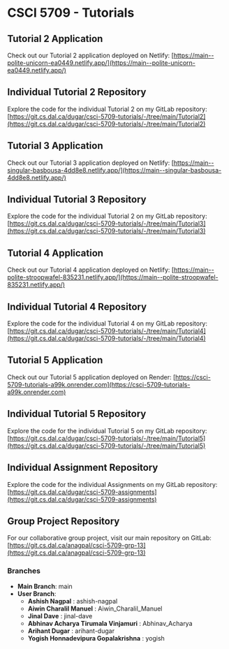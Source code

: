 # CSCI 5709 - Tutorials

## Tutorial 2 Application

Check out our Tutorial 2 application deployed on Netlify:
[https://main--polite-unicorn-ea0449.netlify.app/](https://main--polite-unicorn-ea0449.netlify.app/)

## Individual Tutorial 2 Repository

Explore the code for the individual Tutorial 2 on my GitLab repository:
[https://git.cs.dal.ca/dugar/csci-5709-tutorials/-/tree/main/Tutorial2](https://git.cs.dal.ca/dugar/csci-5709-tutorials/-/tree/main/Tutorial2)

## Tutorial 3 Application

Check out our Tutorial 3 application deployed on Netlify:
[https://main--singular-basbousa-4dd8e8.netlify.app/](https://main--singular-basbousa-4dd8e8.netlify.app/)

## Individual Tutorial 3 Repository

Explore the code for the individual Tutorial 2 on my GitLab repository:
[https://git.cs.dal.ca/dugar/csci-5709-tutorials/-/tree/main/Tutorial3](https://git.cs.dal.ca/dugar/csci-5709-tutorials/-/tree/main/Tutorial3)

## Tutorial 4 Application

Check out our Tutorial 4 application deployed on Netlify:
[https://main--polite-stroopwafel-835231.netlify.app/](https://main--polite-stroopwafel-835231.netlify.app/)

## Individual Tutorial 4 Repository

Explore the code for the individual Tutorial 4 on my GitLab repository:
[https://git.cs.dal.ca/dugar/csci-5709-tutorials/-/tree/main/Tutorial4](https://git.cs.dal.ca/dugar/csci-5709-tutorials/-/tree/main/Tutorial4)

## Tutorial 5 Application

Check out our Tutorial 5 application deployed on Render:
[https://csci-5709-tutorials-a99k.onrender.com](https://csci-5709-tutorials-a99k.onrender.com)


## Individual Tutorial 5 Repository

Explore the code for the individual Tutorial 5 on my GitLab repository:
[https://git.cs.dal.ca/dugar/csci-5709-tutorials/-/tree/main/Tutorial5](https://git.cs.dal.ca/dugar/csci-5709-tutorials/-/tree/main/Tutorial5)

## Individual Assignment Repository

Explore the code for the individual Assignments on my GitLab repository:
[https://git.cs.dal.ca/dugar/csci-5709-assignments](https://git.cs.dal.ca/dugar/csci-5709-assignments)

## Group Project Repository

For our collaborative group project, visit our main repository on GitLab:
[https://git.cs.dal.ca/anagpal/csci-5709-grp-13](https://git.cs.dal.ca/anagpal/csci-5709-grp-13)

### Branches

- **Main Branch**: main
- **User Branch**:
    - **Ashish Nagpal** : ashish-nagpal
    - **Aiwin Charalil Manuel** : Aiwin_Charalil_Manuel
    - **Jinal Dave** : jinal-dave
    - **Abhinav Acharya Tirumala Vinjamuri** : Abhinav_Acharya
    - **Arihant Dugar** : arihant-dugar
    - **Yogish Honnadevipura Gopalakrishna** : yogish
